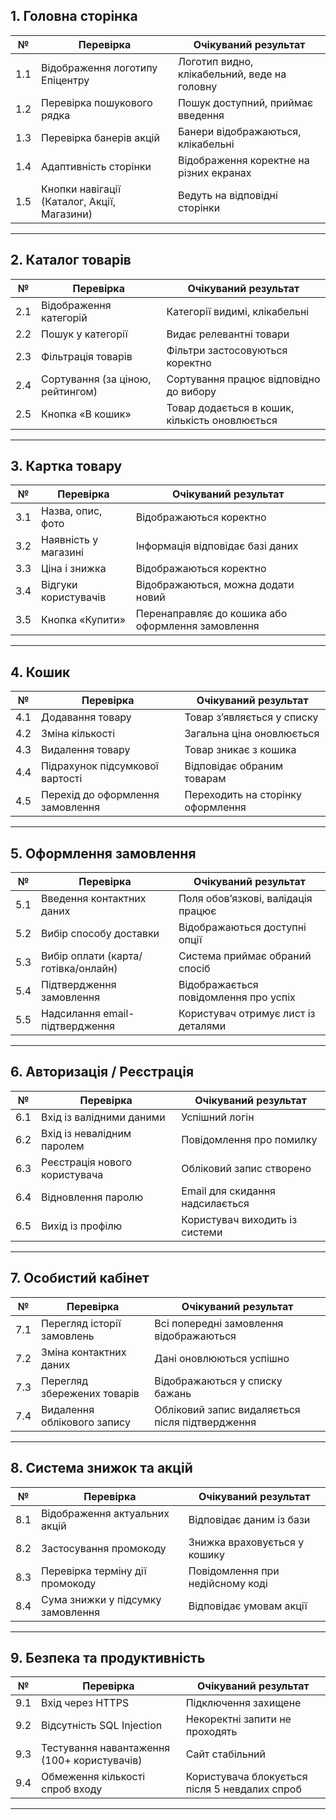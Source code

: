 

## 1. Головна сторінка

| № | Перевірка | Очікуваний результат |
|---|------------|----------------------|
| 1.1 | Відображення логотипу Епіцентру | Логотип видно, клікабельний, веде на головну |
| 1.2 | Перевірка пошукового рядка | Пошук доступний, приймає введення |
| 1.3 | Перевірка банерів акцій | Банери відображаються, клікабельні |
| 1.4 | Адаптивність сторінки | Відображення коректне на різних екранах |
| 1.5 | Кнопки навігації (Каталог, Акції, Магазини) | Ведуть на відповідні сторінки |

---

## 2. Каталог товарів

| № | Перевірка | Очікуваний результат |
|---|------------|----------------------|
| 2.1 | Відображення категорій | Категорії видимі, клікабельні |
| 2.2 | Пошук у категорії | Видає релевантні товари |
| 2.3 | Фільтрація товарів | Фільтри застосовуються коректно |
| 2.4 | Сортування (за ціною, рейтингом) | Сортування працює відповідно до вибору |
| 2.5 | Кнопка «В кошик» | Товар додається в кошик, кількість оновлюється |

---

## 3. Картка товару

| № | Перевірка | Очікуваний результат |
|---|------------|----------------------|
| 3.1 | Назва, опис, фото | Відображаються коректно |
| 3.2 | Наявність у магазині | Інформація відповідає базі даних |
| 3.3 | Ціна і знижка | Відображаються коректно |
| 3.4 | Відгуки користувачів | Відображаються, можна додати новий |
| 3.5 | Кнопка «Купити» | Перенаправляє до кошика або оформлення замовлення |

---

## 4. Кошик

| № | Перевірка | Очікуваний результат |
|---|------------|----------------------|
| 4.1 | Додавання товару | Товар з’являється у списку |
| 4.2 | Зміна кількості | Загальна ціна оновлюється |
| 4.3 | Видалення товару | Товар зникає з кошика |
| 4.4 | Підрахунок підсумкової вартості | Відповідає обраним товарам |
| 4.5 | Перехід до оформлення замовлення | Переходить на сторінку оформлення |

---

## 5. Оформлення замовлення

| № | Перевірка | Очікуваний результат |
|---|------------|----------------------|
| 5.1 | Введення контактних даних | Поля обов’язкові, валідація працює |
| 5.2 | Вибір способу доставки | Відображаються доступні опції |
| 5.3 | Вибір оплати (карта/готівка/онлайн) | Система приймає обраний спосіб |
| 5.4 | Підтвердження замовлення | Відображається повідомлення про успіх |
| 5.5 | Надсилання email-підтвердження | Користувач отримує лист із деталями |

---

## 6. Авторизація / Реєстрація

| № | Перевірка | Очікуваний результат |
|---|------------|----------------------|
| 6.1 | Вхід із валідними даними | Успішний логін |
| 6.2 | Вхід із невалідним паролем | Повідомлення про помилку |
| 6.3 | Реєстрація нового користувача | Обліковий запис створено |
| 6.4 | Відновлення паролю | Email для скидання надсилається |
| 6.5 | Вихід із профілю | Користувач виходить із системи |

---

## 7. Особистий кабінет

| № | Перевірка | Очікуваний результат |
|---|------------|----------------------|
| 7.1 | Перегляд історії замовлень | Всі попередні замовлення відображаються |
| 7.2 | Зміна контактних даних | Дані оновлюються успішно |
| 7.3 | Перегляд збережених товарів | Відображаються у списку бажань |
| 7.4 | Видалення облікового запису | Обліковий запис видаляється після підтвердження |

---

## 8. Система знижок та акцій

| № | Перевірка | Очікуваний результат |
|---|------------|----------------------|
| 8.1 | Відображення актуальних акцій | Відповідає даним із бази |
| 8.2 | Застосування промокоду | Знижка враховується у кошику |
| 8.3 | Перевірка терміну дії промокоду | Повідомлення при недійсному коді |
| 8.4 | Сума знижки у підсумку замовлення | Відповідає умовам акції |

---

## 9. Безпека та продуктивність

| № | Перевірка | Очікуваний результат |
|---|------------|----------------------|
| 9.1 | Вхід через HTTPS | Підключення захищене |
| 9.2 | Відсутність SQL Injection | Некоректні запити не проходять |
| 9.3 | Тестування навантаження (100+ користувачів) | Сайт стабільний |
| 9.4 | Обмеження кількості спроб входу | Користувача блокується після 5 невдалих спроб |

---
